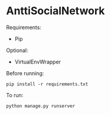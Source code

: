 # AnttiSocialNetwork

Requirements:

* Pip

Optional:

* VirtualEnvWrapper

Before running:

	pip install -r requirements.txt

To run:

	python manage.py runserver

